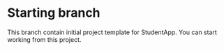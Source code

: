 # Starting branch
This branch contain initial project template for StudentApp. You can start working from this project.
